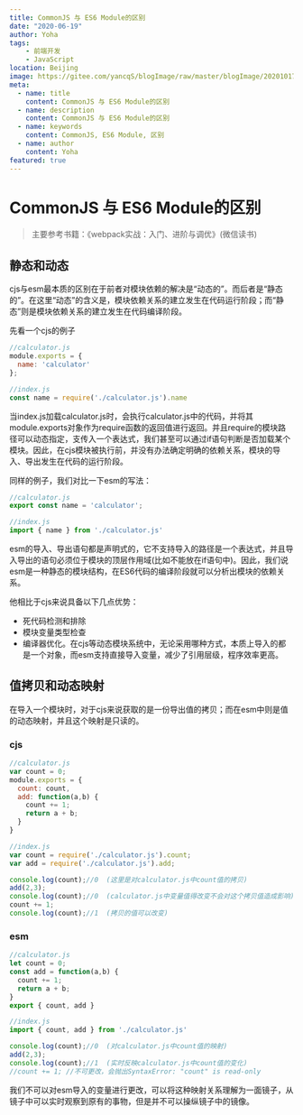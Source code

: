 ```yaml
---
title: CommonJS 与 ES6 Module的区别
date: "2020-06-19"
author: Yoha
tags:
    - 前端开发
    - JavaScript
location: Beijing
image: https://gitee.com/yancqS/blogImage/raw/master/blogImage/20201017105512.jpeg
meta:
  - name: title
    content: CommonJS 与 ES6 Module的区别
  - name: description
    content: CommonJS 与 ES6 Module的区别
  - name: keywords
    content: CommonJS, ES6 Module, 区别
  - name: author
    content: Yoha
featured: true
---
```

# CommonJS 与 ES6 Module的区别

>主要参考书籍：《webpack实战：入门、进阶与调优》(微信读书)

## 静态和动态

cjs与esm最本质的区别在于前者对模块依赖的解决是“动态的”。而后者是“静态的”。在这里“动态”的含义是，模块依赖关系的建立发生在代码运行阶段；而“静态”则是模块依赖关系的建立发生在代码编译阶段。

先看一个cjs的例子

```javascript
//calculator.js
module.exports = {
  name: 'calculator'
};

//index.js
const name = require('./calculator.js').name
```

当index.js加载calculator.js时，会执行calculator.js中的代码，并将其module.exports对象作为require函数的返回值进行返回。并且require的模块路径可以动态指定，支传入一个表达式，我们甚至可以通过if语句判断是否加载某个模块。因此，在cjs模块被执行前，并没有办法确定明确的依赖关系，模块的导入、导出发生在代码的运行阶段。

同样的例子，我们对比一下esm的写法：

```javascript
//calculator.js
export const name = 'calculator';

//index.js
import { name } from './calculator.js'
```

esm的导入、导出语句都是声明式的，它不支持导入的路径是一个表达式，并且导入导出的语句必须位于模块的顶层作用域(比如不能放在if语句中)。因此，我们说esm是一种静态的模块结构，在ES6代码的编译阶段就可以分析出模块的依赖关系。

他相比于cjs来说具备以下几点优势：
  - 死代码检测和排除
  - 模块变量类型检查
  - 编译器优化。在cjs等动态模块系统中，无论采用哪种方式，本质上导入的都是一个对象，而esm支持直接导入变量，减少了引用层级，程序效率更高。

## 值拷贝和动态映射

在导入一个模块时，对于cjs来说获取的是一份导出值的拷贝；而在esm中则是值的动态映射，并且这个映射是只读的。

### cjs

```javascript
//calculator.js
var count = 0;
module.exports = {
  count: count,
  add: function(a,b) {
    count += 1;
    return a + b;
  }
}

//index.js
var count = require('./calculator.js').count;
var add = require('./calculator.js').add;

console.log(count);//0  (这里是对calculator.js中count值的拷贝)
add(2,3);
console.log(count);//0  (calculator.js中变量值得改变不会对这个拷贝值造成影响)
count += 1;
console.log(count);//1  (拷贝的值可以改变)
```

### esm

```javascript
//calculator.js
let count = 0;
const add = function(a,b) {
  count += 1;
  return a + b;
}
export { count, add }

//index.js
import { count, add } from './calculator.js'

console.log(count);//0  (对calculator.js中count值的映射)
add(2,3);
console.log(count);//1  (实时反映calculator.js中count值的变化)
//count += 1; //不可更改，会抛出SyntaxError: "count" is read-only
```

我们不可以对esm导入的变量进行更改，可以将这种映射关系理解为一面镜子，从镜子中可以实时观察到原有的事物，但是并不可以操纵镜子中的镜像。


<comment />